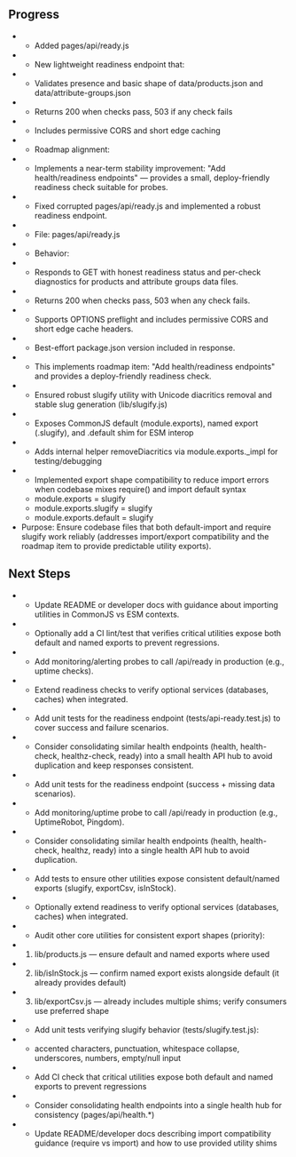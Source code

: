 


## Progress

- - Added pages/api/ready.js
- - New lightweight readiness endpoint that:
- - Validates presence and basic shape of data/products.json and data/attribute-groups.json
- - Returns 200 when checks pass, 503 if any check fails
- - Includes permissive CORS and short edge caching
- - Roadmap alignment:
- - Implements a near-term stability improvement: "Add health/readiness endpoints" — provides a small, deploy-friendly readiness check suitable for probes.
- - Fixed corrupted pages/api/ready.js and implemented a robust readiness endpoint.
- - File: pages/api/ready.js
- - Behavior:
- - Responds to GET with honest readiness status and per-check diagnostics for products and attribute groups data files.
- - Returns 200 when checks pass, 503 when any check fails.
- - Supports OPTIONS preflight and includes permissive CORS and short edge cache headers.
- - Best-effort package.json version included in response.
- - This implements roadmap item: "Add health/readiness endpoints" and provides a deploy-friendly readiness check.
- - Ensured robust slugify utility with Unicode diacritics removal and stable slug generation (lib/slugify.js)
- - Exposes CommonJS default (module.exports), named export (.slugify), and .default shim for ESM interop
- - Adds internal helper removeDiacritics via module.exports._impl for testing/debugging
- - Implemented export shape compatibility to reduce import errors when codebase mixes require() and import default syntax
  - module.exports = slugify
  - module.exports.slugify = slugify
  - module.exports.default = slugify
- Purpose: Ensure codebase files that both default-import and require slugify work reliably (addresses import/export compatibility and the roadmap item to provide predictable utility exports).

## Next Steps

- - Update README or developer docs with guidance about importing utilities in CommonJS vs ESM contexts.
- - Optionally add a CI lint/test that verifies critical utilities expose both default and named exports to prevent regressions.
- - Add monitoring/alerting probes to call /api/ready in production (e.g., uptime checks).
- - Extend readiness checks to verify optional services (databases, caches) when integrated.
- - Add unit tests for the readiness endpoint (tests/api-ready.test.js) to cover success and failure scenarios.
- - Consider consolidating similar health endpoints (health, health-check, healthz-check, ready) into a small health API hub to avoid duplication and keep responses consistent.
- - Add unit tests for the readiness endpoint (success + missing data scenarios).
- - Add monitoring/uptime probe to call /api/ready in production (e.g., UptimeRobot, Pingdom).
- - Consider consolidating similar health endpoints (health, health-check, healthz, ready) into a single health API hub to avoid duplication.
- - Add tests to ensure other utilities expose consistent default/named exports (slugify, exportCsv, isInStock).
- - Optionally extend readiness to verify optional services (databases, caches) when integrated.
- - Audit other core utilities for consistent export shapes (priority):
- 1. lib/products.js — ensure default and named exports where used
- 2. lib/isInStock.js — confirm named export exists alongside default (it already provides default)
- 3. lib/exportCsv.js — already includes multiple shims; verify consumers use preferred shape
- - Add unit tests verifying slugify behavior (tests/slugify.test.js):
- - accented characters, punctuation, whitespace collapse, underscores, numbers, empty/null input
- - Add CI check that critical utilities expose both default and named exports to prevent regressions
- - Consider consolidating health endpoints into a single health hub for consistency (pages/api/health.*)
- - Update README/developer docs describing import compatibility guidance (require vs import) and how to use provided utility shims
